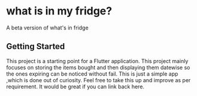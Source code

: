 # what is in my fridge?

A beta version of what's in fridge

## Getting Started

This project is a starting point for a Flutter application.
This project mainly focuses on storing the items bought and then displaying them datewise so the ones expiring can be noticed without fail. This is just a simple app ,which is done out  of curiosity. Feel free to take this up and improve as per requirement. It would be great if you can link back here.
